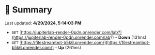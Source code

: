 # 📖 Summary
Last updated: **4/29/2024, 5:14:03 PM**

- `GET` [https://jupiterlab-render-0pdn.onrender.com/lab?](https://jupiterlab-render-0pdn.onrender.com/lab?) - **Down** (131ms)
- `GET` [https://filestreambot-b5k6.onrender.com/](https://filestreambot-b5k6.onrender.com/) - **Up** (261ms)
